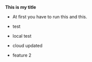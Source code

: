 **This is my title**

 - At first you have to run this and this.
 - test

 - local test

 - cloud updated


 - feature 2